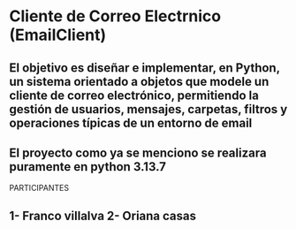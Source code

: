 # Cliente de Correo Electrnico (EmailClient)
El objetivo es diseñar e implementar, en Python, un sistema orientado a objetos que modele un cliente de correo electrónico, permitiendo la gestión de usuarios, mensajes, carpetas, filtros y operaciones típicas de un entorno de email
-----------------------------------------------------------------------------------------------------------------------------------------------------------------------------------------------------------------------
El proyecto como ya se menciono se realizara puramente en python 3.13.7
-----------------------------------------------------------------------------------------------------------------------------------------------------------------------------------------------------------------------
 PARTICIPANTES

 1- Franco villalva
 2- Oriana casas
-----------------------------------------------------------------------------------------------------------------------------------------------------------------------------------------------------------------------
